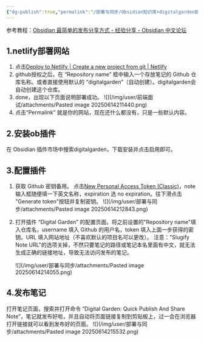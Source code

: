 ```yaml
---
{"dg-publish":true,"permalink":"/部署与同步/Obsidian知识库+digitalgarden插件+netlify在线部署/","created":"2025-06-14T21:08:42.665+08:00","updated":"2025-06-15T16:54:22.682+08:00"}
---
```


参考教程：[Obsidian 最简单的发布分享方式 - 经验分享 - Obsidian 中文论坛](https://forum-zh.obsidian.md/t/topic/19256)

## 1.netlify部署网站
1. 点击[Deploy to Netlify | Create a new project from git | Netlify](https://app.netlify.com/start/deploy?repository=https://github.com/oleeskild/digitalgarden)
2. github授权之后，在 “Repository name” 框中输入一个存放笔记的 Github 仓库名称。或者直接使用默认的 “digitalgarden”（自动创建）。digitalgarden会自动创建这个仓库。
3. done，出现以下页面说明部署成功。
		![](/img/user/前端面试/attachments/Pasted image 20250614211440.png)
4. 点击“Permalink” 就是你的网站，现在还什么都没有，只是一些默认内容。
## 2.安装ob插件
在 Obsidian 插件市场中搜索digitalgarden，下载安装并点击启用即可。
## 3.配置插件
1. 获取 Github 密钥备用。
	点击[New Personal Access Token (Classic)](https://github.com/settings/tokens/new?scopes=repo)，note 输入框随便填一下英文名称，expiration 选 no expiration。往下滑点击 "Generate token"按钮并复制密钥。
	![](/img/user/部署与同步/attachments/Pasted image 20250614212843.png)
2. 打开插件 “Digital Garden” 的配置页面。将之前设置的"Repository name"填入仓库名，username 填入 Github 的用户名，token 填入上面一步获得的密钥。URL 填入网站地址（不喜欢默认的项目名可以更改）。
	注意："Slugify Note URL"的选项关掉，不然只要笔记的路径或笔记本名里面有中文，就无法生成正确的链接地址，导致无法访问发布的笔记。
	
	![](/img/user/部署与同步/attachments/Pasted image 20250614214055.png)
## 4.发布笔记
打开笔记页面，搜索并打开命令 “Digital Garden: Quick Publish And Share Note”，笔记就发布好啦，并且自动将页面链接复制到剪贴板上，过一会在浏览器打开链接就可以看到发布好的页面。
![](/img/user/部署与同步/attachments/Pasted image 20250614215532.png)